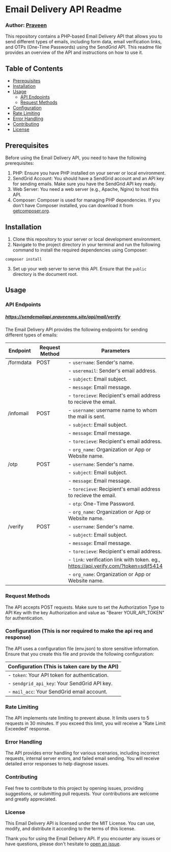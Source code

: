 # Email Delivery API Readme

### Author: [Praveen](https://praveenms.site/)

This repository contains a PHP-based Email Delivery API that allows you to send different types of emails, including form data, email verification links, and OTPs (One-Time Passwords) using the SendGrid API. This readme file provides an overview of the API and instructions on how to use it.

## Table of Contents

- [Prerequisites](#prerequisites)
- [Installation](#installation)
- [Usage](#usage)
  - [API Endpoints](#api-endpoints)
  - [Request Methods](#request-methods)
- [Configuration](#configuration)
- [Rate Limiting](#rate-limiting)
- [Error Handling](#error-handling)
- [Contributing](#contributing)
- [License](#license)

## Prerequisites

Before using the Email Delivery API, you need to have the following prerequisites:

1. PHP: Ensure you have PHP installed on your server or local environment.
2. SendGrid Account: You should have a SendGrid account and an API key for sending emails. Make sure you have the SendGrid API key ready.
3. Web Server: You need a web server (e.g., Apache, Nginx) to host this API.
4. Composer: Composer is used for managing PHP dependencies. If you don't have Composer installed, you can download it from [getcomposer.org](https://getcomposer.org/).

## Installation

1. Clone this repository to your server or local development environment.
2. Navigate to the project directory in your terminal and run the following command to install the required dependencies using Composer:

```
composer install
```

3. Set up your web server to serve this API. Ensure that the `public` directory is the document root.

## Usage

### API Endpoints

##### https://sendemailapi.praveenms.site/api/mail/verify

The Email Delivery API provides the following endpoints for sending different types of emails:

| Endpoint  | Request Method | Parameters                                                                          |
| --------- | -------------- | ----------------------------------------------------------------------------------- |
| /formdata | POST           | - `username`: Sender's name.                                                        |
|           |                | - `useremail`: Sender's email address.                                              |
|           |                | - `subject`: Email subject.                                                         |
|           |                | - `message`: Email message.                                                         |
|           |                | - `torecieve`: Recipient's email address to recieve the email.                      |
| /infomail | POST           | - `username`: username name to whom the mail is sent.                               |
|           |                | - `subject`: Email subject.                                                         |
|           |                | - `message`: Email message.                                                         |
|           |                | - `torecieve`: Recipient's email address.                                           |
|           |                | - `org_name`: Organization or App or Website name.                                  |
| /otp      | POST           | - `username`: Sender's name.                                                        |
|           |                | - `subject`: Email subject.                                                         |
|           |                | - `message`: Email message.                                                         |
|           |                | - `torecieve`: Recipient's email address to recieve the email.                      |
|           |                | - `otp`: One-Time Password.                                                         |
|           |                | - `org_name`: Organization or App or Website name.                                  |
| /verify   | POST           | - `username`: Sender's name.                                                        |
|           |                | - `subject`: Email subject.                                                         |
|           |                | - `message`: Email message.                                                         |
|           |                | - `torecieve`: Recipient's email address.                                           |
|           |                | - `link`: verification link with token. eg., https://api.verify.com/?token=sdjf5414 |
|           |                | - `org_name`: Organization or App or Website name.                                  |

### Request Methods

The API accepts POST requests. Make sure to set the Authorization Type to API Key with the key Authorization and value as "Bearer YOUR_API_TOKEN" for authentication.

### Configuration (This is nor required to make the api req and response)

The API uses a configuration file (env.json) to store sensitive information. Ensure that you create this file and provide the following configuration:

| Configuration (This is taken care by the API) |
| --------------------------------------------- |
| - `token`: Your API token for authentication. |
| - `sendgrid_api_key`: Your SendGrid API key.  |
| - `mail_acc`: Your SendGrid email account.    |

### Rate Limiting

The API implements rate limiting to prevent abuse. It limits users to 5 requests in 30 minutes. If you exceed this limit, you will receive a "Rate Limit Exceeded" response.

### Error Handling

The API provides error handling for various scenarios, including incorrect requests, internal server errors, and failed email sending. You will receive detailed error responses to help diagnose issues.

### Contributing

Feel free to contribute to this project by opening issues, providing suggestions, or submitting pull requests. Your contributions are welcome and greatly appreciated.

### License

This Email Delivery API is licensed under the MIT License. You can use, modify, and distribute it according to the terms of this license.

Thank you for using the Email Delivery API. If you encounter any issues or have questions, please don't hesitate to [open an issue](https://github.com/Praveenms13/EmailDelivery-api).
